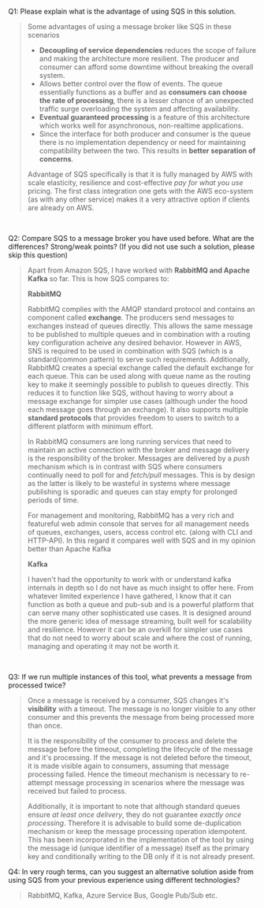 Q1: Please explain what is the advantage of using SQS in this solution.

> Some advantages of using a message broker like SQS in these scenarios
>   - **Decoupling of service dependencies** reduces the scope of failure and making the 
>     architecture more resilient. The producer and consumer can afford some downtime 
>     without breaking the overall system.
>   - Allows better control over the flow of events. The queue essentially functions as a 
>     buffer and as **consumers can choose the rate of processing**, there is a lesser chance 
>     of an unexpected traffic surge overloading the system and affecting availability.
>   - **Eventual guaranteed processing** is a feature of this architecture which works well
>     for asynchronous, non-realtime applications.
>   - Since the interface for both producer and consumer is the queue there is no
>     implementation dependency or need for maintaining compatibility between the two.
>      This results in **better separation of concerns**.
>
> Advantage of SQS specifically is that it is fully managed by AWS with scale elasticity,
>  resilience and cost-effective *pay for what you use* pricing. The first class integration
> one gets with the AWS eco-system (as with any other service) makes it a very attractive
>  option if clients are already on AWS.

<br>

Q2: Compare SQS to a message broker you have used before. What are the differences?
Strong/weak points? (If you did not use such a solution, please skip this question)

> Apart from Amazon SQS, I have worked with **RabbitMQ and Apache Kafka** so far. This is 
> how SQS compares to:
>
> **RabbitMQ** <br>
> 
> RabbitMQ complies with the AMQP standard protocol and contains an component called **exchange**. The 
> producers send messages to exchanges instead of queues directly. This allows the same message 
> to be published to multiple queues and in combination with a routing key configuration acheive 
> any desired behavior. However in AWS, SNS is required to be used in combination with SQS 
> (which is a standard/common pattern) to serve such requirements. Additionally, RabbitMQ 
> creates a special exchange called the default exchange for each queue. This can be used along 
> with queue name as the routing key to make it seemingly possible to publish to queues directly. 
> This reduces it to function like SQS, without having to worry about a message exchange for 
> simpler use cases (although under the hood each message goes through an exchange). It also 
> supports multiple **standard protocols** that provides freedom to users to switch to a different
> platform with minimum effort.
>
> In RabbitMQ consumers are long running services that need to maintain an active connection with
> the broker and message delivery is the responsibility of the broker. Messages are delivered
> by a *push* mechanism which is in contrast with SQS where consumers continually need to poll for
> and *fetch/pull* messages. This is by design as the latter is likely to be wasteful in systems 
> where message publishing is sporadic and queues can stay empty for prolonged periods of time.
> 
> For management and monitoring, RabbitMQ has a very rich and featureful web admin console that
> serves for all management needs of queues, exchanges, users, access control etc. (along with 
> CLI and HTTP-API). In this regard it compares well with SQS and in my opinion better than
> Apache Kafka
> 
> **Kafka**
> 
> I haven't had the opportunity to work with or understand kafka internals in depth so I do not
> have as much insight to offer here. From whatever limited experience I have gathered, I know that it can
> function as both a queue and pub-sub and is a powerful platform that can serve many other
>  sophisticated use cases. It is designed around the more generic idea of message streaming,
>  built well for scalability and resilience. However it can be an overkill for simpler use cases
>  that do not need to worry about scale and where the cost of running, managing and operating
>  it may not be worth it.

<br>

Q3: If we run multiple instances of this tool, what prevents a message from processed twice?

> Once a message is received by a consumer, SQS changes it's **visibility** with a timeout.
> The message is no longer visible to any other consumer and this prevents the message from 
> being processed more than once. 
>
> It is the responsibility of the consumer to process and delete the message before the timeout,
>  completing the lifecycle of the message and it's processing. 
> If the message is not deleted before the timeout, it is made visible again to consumers, 
> assuming that message processing failed. Hence the timeout mechanism is necessary to re-attempt 
> message processing in scenarios where the message was received but failed to process. 
>
> Additionally, it is important to note that although standard queues ensure *at least once delivery*,
> they do not guarantee *exactly once processing*. Therefore it is advisable to build some 
> de-duplication mechanism or keep the message processing operation idempotent. This has been 
> incorporated in the implementation of the tool by using the message id (unique identifier of 
> a message) itself as the primary key and conditionally writing to the DB only if it is not 
> already present.


Q4: In very rough terms, can you suggest an alternative solution aside from using SQS from your previous experience using different technologies?

> RabbitMQ, Kafka, Azure Service Bus, Google Pub/Sub etc.
